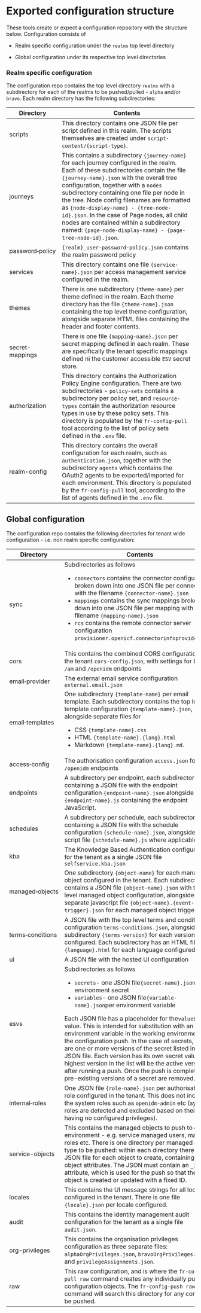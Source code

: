 # Exported configuration structure

These tools create or expect a configuration repository with the structure below. Configuration consists of

- Realm specific configuration under the `realms` top level directory

- Global configuration under its respective top level directories

### Realm specific configuration

The configuration repo contains the top level directory `realms` with a subdirectory for each of the realms to be pushed/pulled - `alpha` and/or `bravo`. Each realm directory has the following subdirectories:

| Directory              | Contents                                                                                                                                                                                                                                                                                                                                                                                                                                                                                                         |
| ---------------------- | ---------------------------------------------------------------------------------------------------------------------------------------------------------------------------------------------------------------------------------------------------------------------------------------------------------------------------------------------------------------------------------------------------------------------------------------------------------------------------------------------------------------- |
| scripts                | This directory contains one JSON file per script defined in this realm. The scripts themselves are created under `script-content/{script-type}`.                                                                                                                                                                                                                                                                                                                                                                 |
| journeys               | This contains a subdirectory `{journey-name}` for each journey configured in the realm. Each of these subdirectories contain the file `{journey-name}.json` with the overall tree configuration, together with a `nodes` subdirectory containing one file per node in the tree. Node config filenames are formatted as `{node-display-name} - {tree-node-id}.json`. In the case of Page nodes, all child nodes are contained within a subdirectory named: `{page-node-display-name} - {page-tree-node-id}.json`. |
| password&#x2011;policy | `{realm}_user-password-policy.json` contains the realm password policy                                                                                                                                                                                                                                                                                                                                                                                                                                           |
| services               | This directory contains one file `{service-name}.json` per access management service configured in the realm.                                                                                                                                                                                                                                                                                                                                                                                                    |
| themes                 | There is one subdirectory `{theme-name}` per theme defined in the realm. Each theme directory has the file `{theme-name}.json` containing the top level theme configuration, alongside separate HTML files containing the header and footer contents.                                                                                                                                                                                                                                                            |
| secret-mappings        | There is one file `{mapping-name}.json` per secret mapping defined in each realm. These are specifically the tenant specific mappings defined ni the customer accessible `ESV` secret store.                                                                                                                                                                                                                                                                                                                     |
| authorization          | This directory contains the Authorization Policy Engine configuration. There are two subdirectories - `policy-sets` contains a subdirectory per policy set, and `resource-types` contain the authorization resource types in use by these policy sets. This directory is populated by the `fr-config-pull` tool according to the list of policy sets defined in the `.env` file.                                                                                                                                 |
| realm-config           | This directory contains the overall configuration for each realm, such as `authentication.json`, together with the subdirectory `agents` which contains the OAuth2 agents to be exported/imported for each environment. This directory is populated by the `fr-config-pull` tool, according to the list of agents defined in the `.env` file.                                                                                                                                                                    |

## Global configuration

The configuration repo contains the following directories for tenant wide configuration - i.e. non realm specific configuration:

| Directory               | Contents                                                                                                                                                                                                                                                                                                                                                                                                                                                                                                                                                                                                                                                                   |
| ----------------------- | -------------------------------------------------------------------------------------------------------------------------------------------------------------------------------------------------------------------------------------------------------------------------------------------------------------------------------------------------------------------------------------------------------------------------------------------------------------------------------------------------------------------------------------------------------------------------------------------------------------------------------------------------------------------------- |
| sync                    | Subdirectories as follows<ul><li>`connectors` contains the connector configuration, broken down into one JSON file per connector with the filename `{connector-name}.json`<li>`mappings` contains the sync mappings broken down into one JSON file per mapping with the filename `{mapping-name}.json`<li>`rcs` contains the remote connector server configuration `provisioner.openicf.connectorinfoprovider.json`</ul>                                                                                                                                                                                                                                                   |
| cors                    | This contains the combined CORS configuration for the tenant `cors-config.json`, with settings for both `/am` and `/openidm` endpoints                                                                                                                                                                                                                                                                                                                                                                                                                                                                                                                                     |
| email&#x2011;provider   | The external email service configuration `external.email.json`                                                                                                                                                                                                                                                                                                                                                                                                                                                                                                                                                                                                             |
| email&#x2011;templates  | One subdirectory `{template-name}` per email template. Each subdirectory contains the top level template configuration `{template-name}.json`, alongside separate files for <ul><li>CSS `{template-name}.css`<li>HTML `{template-name}.{lang}.html`<li>Markdown `{template-name}.{lang}.md`.</ul>                                                                                                                                                                                                                                                                                                                                                                          |
| access&#x2011;config    | The authorisation configuration `access.json` for `/openidm` endpoints                                                                                                                                                                                                                                                                                                                                                                                                                                                                                                                                                                                                     |
| endpoints               | A subdirectory per endpoint, each subdirectory containing a JSON file with the endpoint configuration `{endpoint-name}.json` alongside the file `{endpoint-name}.js` containing the endpoint JavaScript.                                                                                                                                                                                                                                                                                                                                                                                                                                                                   |
| schedules               | A subdirectory per schedule, each subdirectory containing a JSON file with the schedule configuration `{schedule-name}.json`, alongside the script file `{schedule-name}.js` where applicable.                                                                                                                                                                                                                                                                                                                                                                                                                                                                             |
| kba                     | The Knowledge Based Authentication configuration for the tenant as a single JSON file `selfservice.kba.json`                                                                                                                                                                                                                                                                                                                                                                                                                                                                                                                                                               |
| managed&#x2011;objects  | One subdirectory `{object-name}` for each managed object configured in the tenant. Each subdirectory contains a JSON file `{object-name}.json` with the top level managed object configuration, alongside a separate javascript file `{object-name}.{event-trigger}.json` for each managed object trigger script                                                                                                                                                                                                                                                                                                                                                           |
| terms&#x2011;conditions | A JSON file with the top level terms and conditions configuration `terms-conditions.json`, alongside a subdirectory `{terms-version}` for each version configured. Each subdirectory has an HTML file `{language}.html` for each language configured                                                                                                                                                                                                                                                                                                                                                                                                                       |
| ui                      | A JSON file with the hosted UI configuration                                                                                                                                                                                                                                                                                                                                                                                                                                                                                                                                                                                                                               |
| esvs                    | Subdirectories as follows<ul><li>`secrets`- one JSON file`{secret-name}.json` per environment secret<li>`variables`- one JSON file`{variable-name}.json`per environment variable</ul>Each JSON file has a placeholder for the`valueBase64` value. This is intended for substitution with an environment variable in the working environment of the configuration push. In the case of secrets, there are one or more versions of the secret listed in the JSON file. Each version has its own secret value: the highest version in the list will be the active version after running a push. Once the push is complete, any pre-existing versions of a secret are removed. |
| internal&#x2011;roles   | One JSON file `{role-name}.json` per authorisation role configured in the tenant. This does not include the system roles such as `openidm-admin` etc (system roles are detected and excluded based on their having no configured privileges).                                                                                                                                                                                                                                                                                                                                                                                                                              |
| service-objects         | This contains the managed objects to push to each environment - e.g. service managed users, managed roles etc. There is one directory per managed object type to be pushed: within each directory there is one JSON file for each object to create, containing the object attributes. The JSON must contain an `_id` attribute, which is used for the push so that the object is created or updated with a fixed ID.                                                                                                                                                                                                                                                       |
| locales                 | This contains the UI message strings for all locales configured in the tenant. There is one file `{locale}.json` per locale configured.                                                                                                                                                                                                                                                                                                                                                                                                                                                                                                                                    |
| audit                   | This contains the identity management audit configuration for the tenant as a single file `audit.json`.                                                                                                                                                                                                                                                                                                                                                                                                                                                                                                                                                                    |
| org-privileges          | This contains the organisation privileges configuration as three separate files: `alphaOrgPrivileges.json`, `bravoOrgPrivileges.json` and `privilegeAssignments.json`.                                                                                                                                                                                                                                                                                                                                                                                                                                                                                                     |
| raw                     | This raw configuration, and is where the `fr-config-pull raw` command creates any individually pulled configuration objects. The `fr-config-push raw` command will search this directory for any config to be pushed.                                                                                                                                                                                                                                                                                                                                                                                                                                                      |

